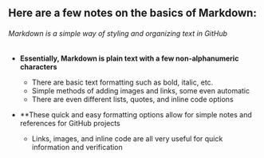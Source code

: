 ## Here are a few notes on the basics of Markdown:

###### Markdown is a simple way of styling and organizing text in GitHub
  - **Essentially, Markdown is plain text with a few non-alphanumeric characters**
    - There are basic text formatting such as bold, italic, etc. 
    - Simple methods of adding images and links, some even automatic 
    - There are even different lists, quotes, and inline code options
    
- **These quick and easy formatting options allow for simple notes and references for GitHub projects
  - Links, images, and inline code are all very useful for quick information and verification
